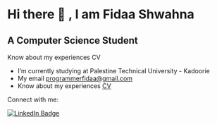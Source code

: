 # Hi there 👋 , I am Fidaa Shwahna
## A Computer Science Student

Know about my experiences CV
- I’m currently studying at Palestine Technical University - Kadoorie
- My email programmerfidaa@gmail.com
- Know about my experiences [CV](https://drive.google.com/file/d/1rhfLAVdVtq5SThTtNr-JQRmVrCv1poQk/view?usp=sharing)


Connect with me:
<div id="badges">
  <a href="https://www.linkedin.com/in/fidaa-shwahna-5408b22b6/"><img src="https://img.shields.io/badge/LinkedIn-blue?style=for-the-badge&logo=linkedin&logoColor=white" alt="LinkedIn Badge"/></a>
</div>
